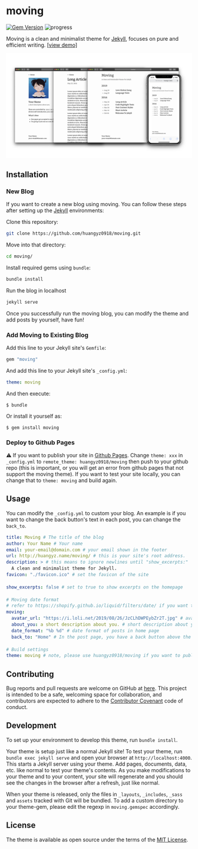# moving

[![Gem Version](https://badge.fury.io/rb/moving.svg)](https://badge.fury.io/rb/moving) ![progress](https://img.shields.io/badge/progress-developing-yellow.svg) 

Moving is a clean and minimalist theme for [Jekyll](https://jekyllrb.com/), focuses on pure and efficient writing. [[view demo]](http://huangyz.name/moving/)

![](./github/banner2.svg)


## Installation

### New Blog
If you want to create a new blog using moving. You can follow these steps after setting up the [Jekyll](https://jekyllrb.com) environments:

Clone this repository: 
```bash
git clone https://github.com/huangyz0918/moving.git
```

Move into that directory:
```bash
cd moving/
```

Install required gems using `bundle`:
```bash
bundle install
```

Run the blog in localhost
```bash
jekyll serve
```

Once you successfully run the moving blog, you can modify the theme and add posts by yourself, have fun!

### Add Moving to Existing Blog

Add this line to your Jekyll site's `Gemfile`:

```ruby
gem "moving"
```

And add this line to your Jekyll site's `_config.yml`:

```yaml
theme: moving
```

And then execute:

    $ bundle

Or install it yourself as:

    $ gem install moving

### Deploy to Github Pages

:warning: If you want to publish your site in [Github Pages](https://pages.github.com/). Change `theme: xxx` in `_config.yml` to `remote_theme: huangyz0918/moving` then push to your github repo (this is important, or you will get an error from github pages that not support the moving theme). If you want to test your site locally, you can change that to `theme: moving` and build again.


## Usage

You can modify the `_config.yml` to custom your blog. An example is if you want to change the back button's text in each post, you can change the `back_to`.

```yaml
title: Moving # The title of the blog
author: Your Name # Your name 
email: your-email@domain.com # your email shown in the footer
url: http://huangyz.name/moving/ # this is your site's root address.
description: > # this means to ignore newlines until "show_excerpts:"
  A clean and minimalist theme for Jekyll.
favicon: "./favicon.ico" # set the favicon of the site 

show_excerpts: false # set to true to show excerpts on the homepage
  
# Moving date format
# refer to https://shopify.github.io/liquid/filters/date/ if you want to customize this
moving:
  avatar_url: "https://i.loli.net/2019/08/26/JzCLhDWPEybZr2T.jpg" # avatar in about page
  about_you: a short description about you. # short description about you in about page
  date_format: "%b %d" # date format of posts in home page
  back_to: "Home" # In the post page, you have a back button above the title, you can custom the text by yourself.

# Build settings
theme: moving # note, please use huangyz0918/moving if you want to publish to Github Pages.
```



## Contributing

Bug reports and pull requests are welcome on GitHub at [here](https://github.com/huangyz0918/moving). This project is intended to be a safe, welcoming space for collaboration, and contributors are expected to adhere to the [Contributor Covenant](http://contributor-covenant.org) code of conduct.

## Development

To set up your environment to develop this theme, run `bundle install`.

Your theme is setup just like a normal Jekyll site! To test your theme, run `bundle exec jekyll serve` and open your browser at `http://localhost:4000`. This starts a Jekyll server using your theme. Add pages, documents, data, etc. like normal to test your theme's contents. As you make modifications to your theme and to your content, your site will regenerate and you should see the changes in the browser after a refresh, just like normal.

When your theme is released, only the files in `_layouts`, `_includes`, `_sass` and `assets` tracked with Git will be bundled.
To add a custom directory to your theme-gem, please edit the regexp in `moving.gemspec` accordingly.

## License

The theme is available as open source under the terms of the [MIT License](https://opensource.org/licenses/MIT).

